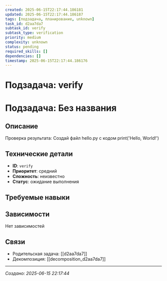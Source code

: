 ```yaml
---
created: 2025-06-15T22:17:44.186181
updated: 2025-06-15T22:17:44.186187
tags: [подзадача, планирование, unknown]
task_id: d2aa7da7
subtask_id: verify
subtask_type: verification
priority: medium
complexity: unknown
status: pending
required_skills: []
dependencies: []
timestamp: 2025-06-15T22:17:44.186176
---
```


# Подзадача: verify

# Подзадача: Без названия

## Описание
Проверка результата: Создай файл hello.py с кодом print('Hello, World!')

## Технические детали
- **ID**: `verify`
- **Приоритет**: средний
- **Сложность**: неизвестно
- **Статус**: ожидание выполнения

## Требуемые навыки


## Зависимости
Нет зависимостей

## Связи
- Родительская задача: [[d2aa7da7]]
- Декомпозиция: [[decomposition_d2aa7da7]]

---
*Создано: 2025-06-15 22:17:44*
